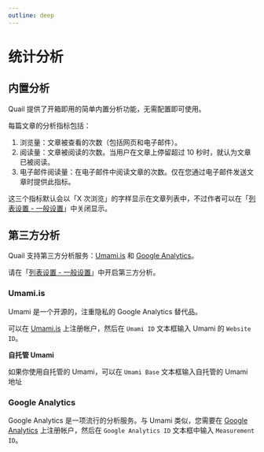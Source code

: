 ```yaml
---
outline: deep
---
```


# 统计分析

## 内置分析

Quail 提供了开箱即用的简单内置分析功能，无需配置即可使用。

每篇文章的分析指标包括：

1. 浏览量：文章被查看的次数（包括网页和电子邮件）。
2. 阅读量：文章被阅读的次数。当用户在文章上停留超过 10 秒时，就认为文章已被阅读。
3. 电子邮件阅读量：在电子邮件中阅读文章的次数。仅在您通过电子邮件发送文章时提供此指标。

这三个指标默认会以「X 次浏览」的字样显示在文章列表中，不过作者可以在「[列表设置 - 一般设置](https://quaily.com/dashboard/lists/@current/settings/general)」中关闭显示。

## 第三方分析

Quail 支持第三方分析服务：[Umami.is](https://umami.is/) 和 [Google Analytics](https://analytics.google.com/)。

请在「[列表设置 - 一般设置](https://quaily.com/dashboard/lists/@current/settings/general)」中开启第三方分析。

### Umami.is

Umami 是一个开源的，注重隐私的 Google Analytics 替代品。

可以在 [Umami.is](https://umami.is/) 上注册帐户，然后在 `Umami ID` 文本框输入 Umami 的 `Website ID`。

**自托管 Umami**

如果你使用自托管的 Umami，可以在 `Umami Base` 文本框输入自托管的 Umami 地址

### Google Analytics

Google Analytics 是一项流行的分析服务。与 Umami 类似，您需要在 [Google Analytics](https://analytics.google.com/) 上注册帐户，然后在 `Google Analytics ID` 文本框中输入 `Measurement ID`。
